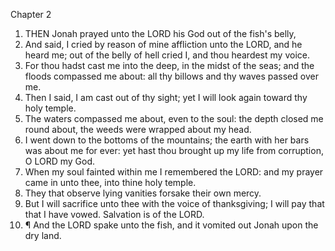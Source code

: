 

Chapter 2

1. THEN Jonah prayed unto the LORD his God out of the fish's belly,
2. And said, I cried by reason of mine affliction unto the LORD, and he heard me; out of the belly of hell cried I, and thou heardest my voice.
3. For thou hadst cast me into the deep, in the midst of the seas; and the floods compassed me about: all thy billows and thy waves passed over me.
4. Then I said, I am cast out of thy sight; yet I will look again toward thy holy temple.
5. The waters compassed me about, even to the soul: the depth closed me round about, the weeds were wrapped about my head.
6. I went down to the bottoms of the mountains; the earth with her bars was about me for ever: yet hast thou brought up my life from corruption, O LORD my God.
7. When my soul fainted within me I remembered the LORD: and my prayer came in unto thee, into thine holy temple.
8. They that observe lying vanities forsake their own mercy.
9. But I will sacrifice unto thee with the voice of thanksgiving; I will pay that that I have vowed.  Salvation is of the LORD.
10. ¶ And the LORD spake unto the fish, and it vomited out Jonah upon the dry land.
